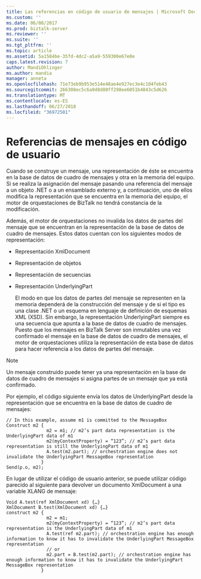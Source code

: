 ```yaml
---
title: Las referencias en código de usuario de mensajes | Microsoft Docs
ms.custom: ''
ms.date: 06/08/2017
ms.prod: biztalk-server
ms.reviewer: ''
ms.suite: ''
ms.tgt_pltfrm: ''
ms.topic: article
ms.assetid: 5a1584be-35fd-4dc2-a5a9-559300e67e0e
caps.latest.revision: 7
author: MandiOhlinger
ms.author: mandia
manager: anneta
ms.openlocfilehash: 71e73eb9b953e514e48ae4e927ec3e4c104feb43
ms.sourcegitcommit: 266308ec5c6a9d8d80ff298ee6051b4843c5d626
ms.translationtype: MT
ms.contentlocale: es-ES
ms.lasthandoff: 06/27/2018
ms.locfileid: "36972501"
---
```

# <a name="message-references-in-user-code"></a>Referencias de mensajes en código de usuario
Cuando se construye un mensaje, una representación de éste se encuentra en la base de datos de cuadro de mensajes y otra en la memoria del equipo. Si se realiza la asignación del mensaje pasando una referencia del mensaje a un objeto .NET o a un ensamblado externo y, a continuación, uno de ellos modifica la representación que se encuentra en la memoria del equipo, el motor de orquestaciones de BizTalk no tendrá constancia de la modificación.  
  
 Además, el motor de orquestaciones no invalida los datos de partes del mensaje que se encuentran en la representación de la base de datos de cuadro de mensajes. Estos datos cuentan con los siguientes modos de representación:  
  
- Representación XmlDocument  
  
- Representación de objetos  
  
- Representación de secuencias  
  
- Representación UnderlyingPart  
  
  El modo en que los datos de partes del mensaje se representen en la memoria dependerá de la construcción del mensaje y de si el tipo es una clase .NET o un esquema en lenguaje de definición de esquemas XML (XSD). Sin embargo, la representación UnderlyingPart siempre es una secuencia que apunta a la base de datos de cuadro de mensajes. Puesto que los mensajes en BizTalk Server son inmutables una vez confirmado el mensaje en la base de datos de cuadro de mensajes, el motor de orquestaciones utiliza la representación de esta base de datos para hacer referencia a los datos de partes del mensaje.  
  
> [!NOTE]
>  Un mensaje construido puede tener ya una representación en la base de datos de cuadro de mensajes si asigna partes de un mensaje que ya está confirmado.  
  
 Por ejemplo, el código siguiente envía los datos de UnderlyingPart desde la representación que se encuentra en la base de datos de cuadro de mensajes:  
  
```  
// In this example, assume m1 is committed to the MessageBox  
Construct m2 {   
               m2 = m1; // m2’s part data representation is the UnderlyingPart data of m1  
               m2(myContextProperty) = “123”; // m2’s part data representation is still the UnderlyingPart data of m1  
               A.test(m2.part); // orchestration engine does not invalidate the UnderlyingPart MessageBox representation  
             }  
Send(p.o, m2);  
```  
  
 En lugar de utilizar el código de usuario anterior, se puede utilizar código parecido al siguiente para devolver un documento XmlDocument a una variable XLANG de mensaje:  
  
```  
Void A.test(ref XmlDocument xd) {…}  
XmlDocument B.test(XmlDocument xd) {…}  
construct m2 {  
               m2 = m1;  
               m2(myContextProperty) = “123”; // m2’s part data representation is the UnderlyingPart data of m1  
               A.test(ref m2.part); // orchestration engine has enough information to know it has to invalidate the UnderlyingPart MessageBox representation  
               // or  
               m2.part = B.test(m2.part); // orchestration engine has enough information to know it has to invalidate the UnderlyingPart MessageBox representation  
             }  
```